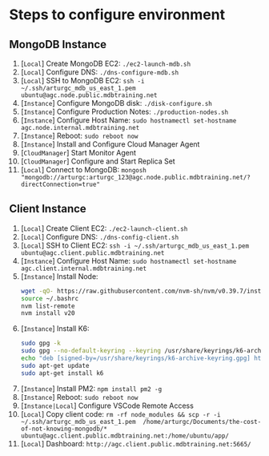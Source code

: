 # Steps to configure environment

## MongoDB Instance

1. [`Local`] Create MongoDB EC2: `./ec2-launch-mdb.sh`
1. [`Local`] Configure DNS: `./dns-configure-mdb.sh`
1. [`Local`] SSH to MongoDB EC2: `ssh -i ~/.ssh/arturgc_mdb_us_east_1.pem ubuntu@agc.node.public.mdbtraining.net`
1. [`Instance`] Configure MongoDB disk: `./disk-configure.sh`
1. [`Instance`] Configure Production Notes: `./production-nodes.sh`
1. [`Instance`] Configure Host Name: `sudo hostnamectl set-hostname agc.node.internal.mdbtraining.net`
1. [`Instance`] Reboot: `sudo reboot now`
1. [`Instance`] Install and Configure Cloud Manager Agent
1. [`CloudManager`] Start Monitor Agent
1. [`CloudManager`] Configure and Start Replica Set
1. [`Local`] Connect to MongoDB: `mongosh "mongodb://arturgc:arturgc_123@agc.node.public.mdbtraining.net/?directConnection=true"`

## Client Instance

1. [`Local`] Create Client EC2: `./ec2-launch-client.sh`
1. [`Local`] Configure DNS: `./dns-config-client.sh`
1. [`Local`] SSH to Client EC2: `ssh -i ~/.ssh/arturgc_mdb_us_east_1.pem ubuntu@agc.client.public.mdbtraining.net`
1. [`Instance`] Configure Host Name: `sudo hostnamectl set-hostname agc.client.internal.mdbtraining.net`
1. [`Instance`] Install Node:
   ```bash
   wget -qO- https://raw.githubusercontent.com/nvm-sh/nvm/v0.39.7/install.sh | bash
   source ~/.bashrc
   nvm list-remote
   nvm install v20
   ```
1. [`Instance`] Install K6:
   ```bash
   sudo gpg -k
   sudo gpg --no-default-keyring --keyring /usr/share/keyrings/k6-archive-keyring.gpg --keyserver hkp://keyserver.ubuntu.com:80 --recv-keys C5AD17C747E3415A3642D57D77C6C491D6AC1D69
   echo "deb [signed-by=/usr/share/keyrings/k6-archive-keyring.gpg] https://dl.k6.io/deb stable main" | sudo tee /etc/apt/sources.list.d/k6.list
   sudo apt-get update
   sudo apt-get install k6
   ```
1. [`Instance`] Install PM2: `npm install pm2 -g`
1. [`Instance`] Reboot: `sudo reboot now`
1. [`Instance|Local`] Configure VSCode Remote Access
1. [`Local`] Copy client code: `rm -rf node_modules && scp -r -i ~/.ssh/arturgc_mdb_us_east_1.pem  /home/arturgc/Documents/the-cost-of-not-knowing-mongodb/* ubuntu@agc.client.public.mdbtraining.net:/home/ubuntu/app/`
1. [`Local`] Dashboard: `http://agc.client.public.mdbtraining.net:5665/`
